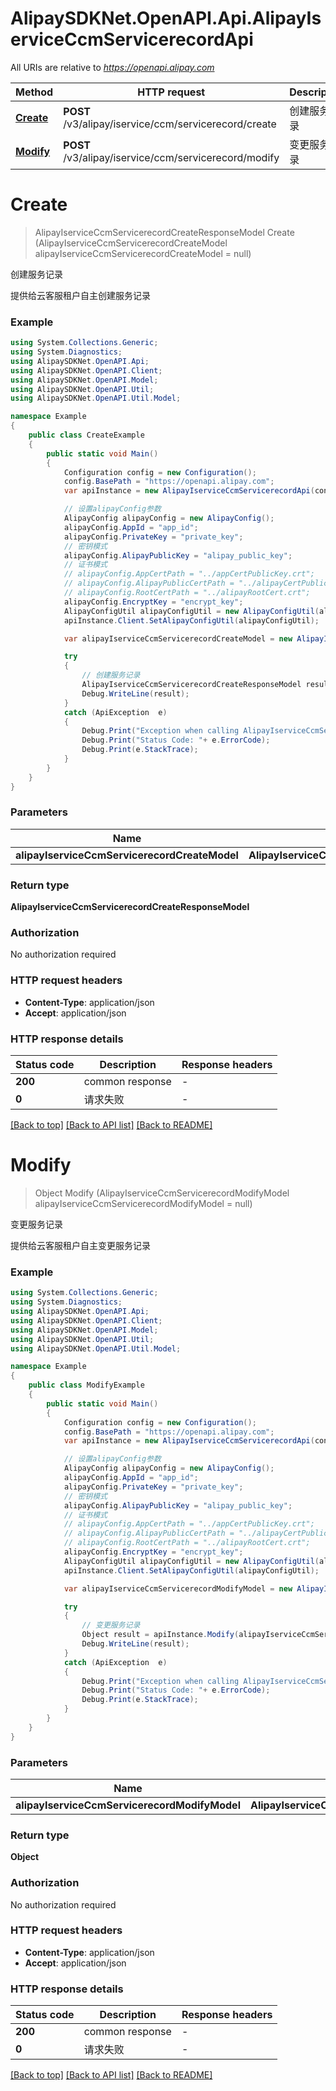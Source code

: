# AlipaySDKNet.OpenAPI.Api.AlipayIserviceCcmServicerecordApi

All URIs are relative to *https://openapi.alipay.com*

Method | HTTP request | Description
------------- | ------------- | -------------
[**Create**](AlipayIserviceCcmServicerecordApi.md#create) | **POST** /v3/alipay/iservice/ccm/servicerecord/create | 创建服务记录
[**Modify**](AlipayIserviceCcmServicerecordApi.md#modify) | **POST** /v3/alipay/iservice/ccm/servicerecord/modify | 变更服务记录


<a name="create"></a>
# **Create**
> AlipayIserviceCcmServicerecordCreateResponseModel Create (AlipayIserviceCcmServicerecordCreateModel alipayIserviceCcmServicerecordCreateModel = null)

创建服务记录

提供给云客服租户自主创建服务记录

### Example
```csharp
using System.Collections.Generic;
using System.Diagnostics;
using AlipaySDKNet.OpenAPI.Api;
using AlipaySDKNet.OpenAPI.Client;
using AlipaySDKNet.OpenAPI.Model;
using AlipaySDKNet.OpenAPI.Util;
using AlipaySDKNet.OpenAPI.Util.Model;

namespace Example
{
    public class CreateExample
    {
        public static void Main()
        {
            Configuration config = new Configuration();
            config.BasePath = "https://openapi.alipay.com";
            var apiInstance = new AlipayIserviceCcmServicerecordApi(config);

            // 设置alipayConfig参数
            AlipayConfig alipayConfig = new AlipayConfig();
            alipayConfig.AppId = "app_id";
            alipayConfig.PrivateKey = "private_key";
            // 密钥模式
            alipayConfig.AlipayPublicKey = "alipay_public_key";
            // 证书模式
            // alipayConfig.AppCertPath = "../appCertPublicKey.crt";
            // alipayConfig.AlipayPublicCertPath = "../alipayCertPublicKey_RSA2.crt";
            // alipayConfig.RootCertPath = "../alipayRootCert.crt";
            alipayConfig.EncryptKey = "encrypt_key";
            AlipayConfigUtil alipayConfigUtil = new AlipayConfigUtil(alipayConfig);
            apiInstance.Client.SetAlipayConfigUtil(alipayConfigUtil);

            var alipayIserviceCcmServicerecordCreateModel = new AlipayIserviceCcmServicerecordCreateModel(); // AlipayIserviceCcmServicerecordCreateModel |  (optional) 

            try
            {
                // 创建服务记录
                AlipayIserviceCcmServicerecordCreateResponseModel result = apiInstance.Create(alipayIserviceCcmServicerecordCreateModel);
                Debug.WriteLine(result);
            }
            catch (ApiException  e)
            {
                Debug.Print("Exception when calling AlipayIserviceCcmServicerecordApi.Create: " + e.Message );
                Debug.Print("Status Code: "+ e.ErrorCode);
                Debug.Print(e.StackTrace);
            }
        }
    }
}
```

### Parameters

Name | Type | Description  | Notes
------------- | ------------- | ------------- | -------------
 **alipayIserviceCcmServicerecordCreateModel** | **AlipayIserviceCcmServicerecordCreateModel**|  | [optional] 

### Return type

**AlipayIserviceCcmServicerecordCreateResponseModel**

### Authorization

No authorization required

### HTTP request headers

 - **Content-Type**: application/json
 - **Accept**: application/json


### HTTP response details
| Status code | Description | Response headers |
|-------------|-------------|------------------|
| **200** | common response |  -  |
| **0** | 请求失败 |  -  |

[[Back to top]](#) [[Back to API list]](../README.md#documentation-for-api-endpoints) [[Back to README]](../README.md)

<a name="modify"></a>
# **Modify**
> Object Modify (AlipayIserviceCcmServicerecordModifyModel alipayIserviceCcmServicerecordModifyModel = null)

变更服务记录

提供给云客服租户自主变更服务记录

### Example
```csharp
using System.Collections.Generic;
using System.Diagnostics;
using AlipaySDKNet.OpenAPI.Api;
using AlipaySDKNet.OpenAPI.Client;
using AlipaySDKNet.OpenAPI.Model;
using AlipaySDKNet.OpenAPI.Util;
using AlipaySDKNet.OpenAPI.Util.Model;

namespace Example
{
    public class ModifyExample
    {
        public static void Main()
        {
            Configuration config = new Configuration();
            config.BasePath = "https://openapi.alipay.com";
            var apiInstance = new AlipayIserviceCcmServicerecordApi(config);

            // 设置alipayConfig参数
            AlipayConfig alipayConfig = new AlipayConfig();
            alipayConfig.AppId = "app_id";
            alipayConfig.PrivateKey = "private_key";
            // 密钥模式
            alipayConfig.AlipayPublicKey = "alipay_public_key";
            // 证书模式
            // alipayConfig.AppCertPath = "../appCertPublicKey.crt";
            // alipayConfig.AlipayPublicCertPath = "../alipayCertPublicKey_RSA2.crt";
            // alipayConfig.RootCertPath = "../alipayRootCert.crt";
            alipayConfig.EncryptKey = "encrypt_key";
            AlipayConfigUtil alipayConfigUtil = new AlipayConfigUtil(alipayConfig);
            apiInstance.Client.SetAlipayConfigUtil(alipayConfigUtil);

            var alipayIserviceCcmServicerecordModifyModel = new AlipayIserviceCcmServicerecordModifyModel(); // AlipayIserviceCcmServicerecordModifyModel |  (optional) 

            try
            {
                // 变更服务记录
                Object result = apiInstance.Modify(alipayIserviceCcmServicerecordModifyModel);
                Debug.WriteLine(result);
            }
            catch (ApiException  e)
            {
                Debug.Print("Exception when calling AlipayIserviceCcmServicerecordApi.Modify: " + e.Message );
                Debug.Print("Status Code: "+ e.ErrorCode);
                Debug.Print(e.StackTrace);
            }
        }
    }
}
```

### Parameters

Name | Type | Description  | Notes
------------- | ------------- | ------------- | -------------
 **alipayIserviceCcmServicerecordModifyModel** | **AlipayIserviceCcmServicerecordModifyModel**|  | [optional] 

### Return type

**Object**

### Authorization

No authorization required

### HTTP request headers

 - **Content-Type**: application/json
 - **Accept**: application/json


### HTTP response details
| Status code | Description | Response headers |
|-------------|-------------|------------------|
| **200** | common response |  -  |
| **0** | 请求失败 |  -  |

[[Back to top]](#) [[Back to API list]](../README.md#documentation-for-api-endpoints) [[Back to README]](../README.md)

